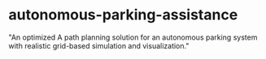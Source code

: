 # autonomous-parking-assistance
"An optimized A path planning solution for an autonomous parking system with realistic grid-based simulation and visualization."
